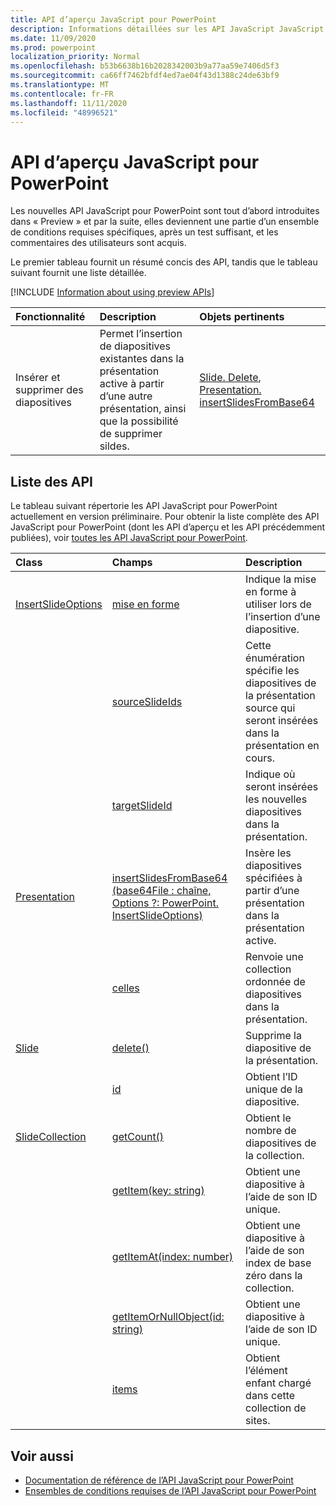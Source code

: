 ```yaml
---
title: API d’aperçu JavaScript pour PowerPoint
description: Informations détaillées sur les API JavaScript JavaScript à venir.
ms.date: 11/09/2020
ms.prod: powerpoint
localization_priority: Normal
ms.openlocfilehash: b53b6638b16b2028342003b9a77aa59e7406d5f3
ms.sourcegitcommit: ca66ff7462bfdf4ed7ae04f43d1388c24de63bf9
ms.translationtype: MT
ms.contentlocale: fr-FR
ms.lasthandoff: 11/11/2020
ms.locfileid: "48996521"
---
```

# <a name="powerpoint-javascript-preview-apis"></a>API d’aperçu JavaScript pour PowerPoint

Les nouvelles API JavaScript pour PowerPoint sont tout d’abord introduites dans « Preview » et par la suite, elles deviennent une partie d’un ensemble de conditions requises spécifiques, après un test suffisant, et les commentaires des utilisateurs sont acquis.

Le premier tableau fournit un résumé concis des API, tandis que le tableau suivant fournit une liste détaillée.

[!INCLUDE [Information about using preview APIs](../../includes/using-preview-apis-host.md)]

| Fonctionnalité | Description | Objets pertinents |
|:--- |:--- |:--- |
| Insérer et supprimer des diapositives | Permet l’insertion de diapositives existantes dans la présentation active à partir d’une autre présentation, ainsi que la possibilité de supprimer sildes. | [Slide. Delete](/javascript/api/powerpoint/powerpoint.slide#delete--), [Presentation. insertSlidesFromBase64](/javascript/api/powerpoint/powerpoint.presentation#insertslidesfrombase64-base64file--options-)|

## <a name="api-list"></a>Liste des API

Le tableau suivant répertorie les API JavaScript pour PowerPoint actuellement en version préliminaire. Pour obtenir la liste complète des API JavaScript pour PowerPoint (dont les API d’aperçu et les API précédemment publiées), voir [toutes les API JavaScript pour PowerPoint](/javascript/api/powerpoint?view=powerpoint-js-preview&preserve-view=true).

| Class | Champs | Description |
|:---|:---|:---|
|[InsertSlideOptions](/javascript/api/powerpoint/powerpoint.insertslideoptions)|[mise en forme](/javascript/api/powerpoint/powerpoint.insertslideoptions#formatting)|Indique la mise en forme à utiliser lors de l’insertion d’une diapositive.|
||[sourceSlideIds](/javascript/api/powerpoint/powerpoint.insertslideoptions#sourceslideids)|Cette énumération spécifie les diapositives de la présentation source qui seront insérées dans la présentation en cours.|
||[targetSlideId](/javascript/api/powerpoint/powerpoint.insertslideoptions#targetslideid)|Indique où seront insérées les nouvelles diapositives dans la présentation.|
|[Presentation](/javascript/api/powerpoint/powerpoint.presentation)|[insertSlidesFromBase64 (base64File : chaîne, Options ?: PowerPoint. InsertSlideOptions)](/javascript/api/powerpoint/powerpoint.presentation#insertslidesfrombase64-base64file--options-)|Insère les diapositives spécifiées à partir d’une présentation dans la présentation active.|
||[celles](/javascript/api/powerpoint/powerpoint.presentation#slides)|Renvoie une collection ordonnée de diapositives dans la présentation.|
|[Slide](/javascript/api/powerpoint/powerpoint.slide)|[delete()](/javascript/api/powerpoint/powerpoint.slide#delete--)|Supprime la diapositive de la présentation.|
||[id](/javascript/api/powerpoint/powerpoint.slide#id)|Obtient l’ID unique de la diapositive.|
|[SlideCollection](/javascript/api/powerpoint/powerpoint.slidecollection)|[getCount()](/javascript/api/powerpoint/powerpoint.slidecollection#getcount--)|Obtient le nombre de diapositives de la collection.|
||[getItem(key: string)](/javascript/api/powerpoint/powerpoint.slidecollection#getitem-key-)|Obtient une diapositive à l’aide de son ID unique.|
||[getItemAt(index: number)](/javascript/api/powerpoint/powerpoint.slidecollection#getitemat-index-)|Obtient une diapositive à l’aide de son index de base zéro dans la collection.|
||[getItemOrNullObject(id: string)](/javascript/api/powerpoint/powerpoint.slidecollection#getitemornullobject-id-)|Obtient une diapositive à l’aide de son ID unique.|
||[items](/javascript/api/powerpoint/powerpoint.slidecollection#items)|Obtient l’élément enfant chargé dans cette collection de sites.|

## <a name="see-also"></a>Voir aussi

- [Documentation de référence de l’API JavaScript pour PowerPoint](/javascript/api/powerpoint?view=powerpoint-js-preview&preserve-view=true)
- [Ensembles de conditions requises de l’API JavaScript pour PowerPoint](powerpoint-api-requirement-sets.md)
